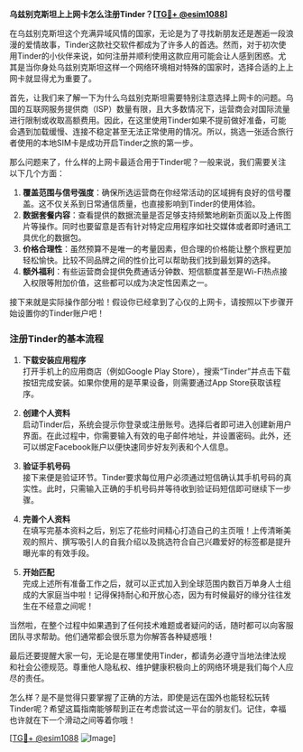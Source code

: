 **乌兹别克斯坦上上网卡怎么注册Tinder？[[TG💪+ @esim1088](https://t.me/s/esim1088)]**

在乌兹别克斯坦这个充满异域风情的国家，无论是为了寻找新朋友还是邂逅一段浪漫的爱情故事，Tinder这款社交软件都成为了许多人的首选。然而，对于初次使用Tinder的小伙伴来说，如何注册并顺利使用这款应用可能会让人感到困惑。尤其是当你身处乌兹别克斯坦这样一个网络环境相对特殊的国家时，选择合适的上上网卡就显得尤为重要了。

首先，让我们来了解一下为什么乌兹别克斯坦需要特别注意选择上网卡的问题。乌国的互联网服务提供商（ISP）数量有限，且大多数情况下，运营商会对国际流量进行限制或收取高额费用。因此，在这里使用Tinder如果不提前做好准备，可能会遇到加载缓慢、连接不稳定甚至无法正常使用的情况。所以，挑选一张适合旅行者使用的本地SIM卡是成功开启Tinder之旅的第一步。

那么问题来了，什么样的上网卡最适合用于Tinder呢？一般来说，我们需要关注以下几个方面：

1. **覆盖范围与信号强度**：确保所选运营商在你经常活动的区域拥有良好的信号覆盖。这不仅关系到日常通信质量，也直接影响到Tinder的使用体验。
2. **数据套餐内容**：查看提供的数据流量是否足够支持频繁地刷新页面以及上传图片等操作。同时也要留意是否有针对特定应用程序如社交媒体或者即时通讯工具优化的数据包。
3. **价格合理性**：虽然预算不是唯一的考量因素，但合理的价格能让整个旅程更加轻松愉快。比较不同品牌之间的性价比可以帮助我们找到最划算的选择。
4. **额外福利**：有些运营商会提供免费通话分钟数、短信额度甚至是Wi-Fi热点接入权限等附加价值，这些都可以成为决定性因素之一。

接下来就是实际操作部分啦！假设你已经拿到了心仪的上网卡，请按照以下步骤开始设置你的Tinder账户吧！

### 注册Tinder的基本流程

1. **下载安装应用程序**  
   打开手机上的应用商店（例如Google Play Store），搜索“Tinder”并点击下载按钮完成安装。如果你使用的是苹果设备，则需要通过App Store获取该程序。

2. **创建个人资料**  
   启动Tinder后，系统会提示你登录或注册账号。选择后者即可进入创建新用户界面。在此过程中，你需要输入有效的电子邮件地址，并设置密码。此外，还可以绑定Facebook账户以便快速同步好友列表和个人信息。

3. **验证手机号码**  
   接下来便是验证环节。Tinder要求每位用户必须通过短信确认其手机号码的真实性。此时，只需输入正确的手机号码并等待收到验证码短信即可继续下一步骤。

4. **完善个人资料**  
   在填写完基本资料之后，别忘了花些时间精心打造自己的主页哦！上传清晰美观的照片、撰写吸引人的自我介绍以及挑选符合自己兴趣爱好的标签都是提升曝光率的有效手段。

5. **开始匹配**  
   完成上述所有准备工作之后，就可以正式加入到全球范围内数百万单身人士组成的大家庭当中啦！记得保持耐心和开放心态，因为有时候最好的缘分往往发生在不经意之间呢！

当然啦，在整个过程中如果遇到了任何技术难题或者疑问的话，随时都可以向客服团队寻求帮助。他们通常都会很乐意为你解答各种疑惑哦！

最后还要提醒大家一句，无论是在哪里使用Tinder，都请务必遵守当地法律法规和社会公德规范。尊重他人隐私权、维护健康积极向上的网络环境是我们每个人应尽的责任。

怎么样？是不是觉得只要掌握了正确的方法，即使是远在国外也能轻松玩转Tinder呢？希望这篇指南能够帮到正在考虑尝试这一平台的朋友们。记住，幸福也许就在下一个滑动之间等着你哦！

[[TG💪+ @esim1088](https://t.me/s/esim1088) ![Image](https://i.postimg.cc/4NQfJmqS/Snipaste-2025-05-13-00-14-12.png)]